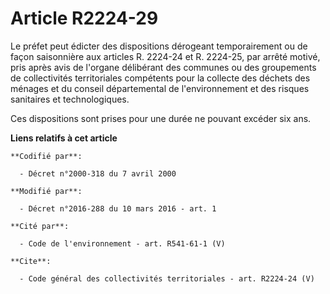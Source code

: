 # Article R2224-29

Le préfet peut édicter des dispositions dérogeant temporairement ou de façon saisonnière aux articles R. 2224-24 et R.
2224-25, par arrêté motivé, pris après avis de l'organe délibérant des communes ou des groupements de collectivités
territoriales compétents pour la collecte des déchets des ménages et du conseil départemental de l'environnement et des
risques sanitaires et technologiques. 

Ces dispositions sont prises pour une durée ne pouvant excéder six ans.

**Liens relatifs à cet article**

	**Codifié par**:

	  - Décret n°2000-318 du 7 avril 2000

	**Modifié par**:

	  - Décret n°2016-288 du 10 mars 2016 - art. 1

	**Cité par**:

	  - Code de l'environnement - art. R541-61-1 (V)

	**Cite**:

	  - Code général des collectivités territoriales - art. R2224-24 (V)
